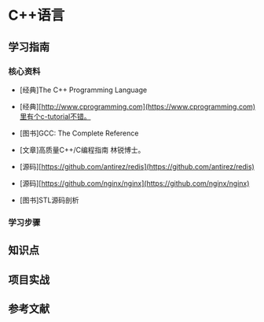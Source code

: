 # C++语言

## 学习指南

### 核心资料

* [经典]The C++ Programming Language
* [经典][http://www.cprogramming.com](https://www.cprogramming.com)里有个c-tutorial不错。
* [图书]GCC: The Complete Reference

* [文章]高质量C++/C编程指南 林锐博士。
* [源码][https://github.com/antirez/redis](https://github.com/antirez/redis)
* [源码][https://github.com/nginx/nginx](https://github.com/nginx/nginx)
* [图书]STL源码剖析

### 学习步骤

## 知识点

## 项目实战

## 参考文献
